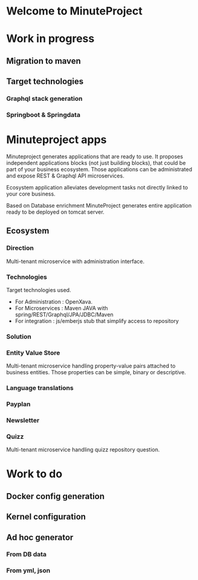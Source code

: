 # Welcome to MinuteProject 

# Work in progress
## Migration to maven 
## Target technologies 
### Graphql stack generation 
### Springboot & Springdata 

# Minuteproject apps
Minuteproject generates applications that are ready to use. 
It proposes independent applications blocks (not just building blocks), that could be part of your business ecosystem. 
Those applications can be administrated and expose REST & Graphql API microservices. 

Ecosystem application alleviates development tasks not directly linked to your core business. 

Based on Database enrichment MinuteProject generates entire application ready to be deployed on tomcat server. 

## Ecosystem 
### Direction 
Multi-tenant microservice with administration interface.

### Technologies 
Target technologies used.
* For Administration : OpenXava.
* For Microservices : Maven JAVA with spring/REST/Graphql/JPA/JDBC/Maven 
* For integration : js/emberjs stub that simplify access to repository

### Solution
### Entity Value Store 
Multi-tenant microservice handling property-value pairs attached to business entities. 
Those properties can be simple, binary or descriptive.

### Language translations

### Payplan 

### Newsletter 

### Quizz 
Multi-tenant microservice handling quizz repository question.

# Work to do 
## Docker config generation
## Kernel configuration
## Ad hoc generator 
### From DB data 
### From yml, json




